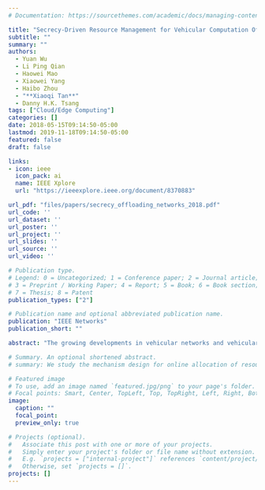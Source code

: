 ```yaml
---
# Documentation: https://sourcethemes.com/academic/docs/managing-content/

title: "Secrecy-Driven Resource Management for Vehicular Computation Offloading Networks"
subtitle: ""
summary: ""
authors:
  - Yuan Wu
  - Li Ping Qian
  - Haowei Mao
  - Xiaowei Yang
  - Haibo Zhou
  - "**Xiaoqi Tan**"
  - Danny H.K. Tsang
tags: ["Cloud/Edge Computing"]
categories: []
date: 2018-05-15T09:14:50-05:00
lastmod: 2019-11-18T09:14:50-05:00
featured: false
draft: false

links:
- icon: ieee
  icon_pack: ai
  name: IEEE Xplore
  url: "https://ieeexplore.ieee.org/document/8370883"

url_pdf: "files/papers/secrecy_offloading_networks_2018.pdf"
url_code: ''
url_dataset: ''
url_poster: ''
url_project: ''
url_slides: ''
url_source: ''
url_video: ''

# Publication type.
# Legend: 0 = Uncategorized; 1 = Conference paper; 2 = Journal article;
# 3 = Preprint / Working Paper; 4 = Report; 5 = Book; 6 = Book section;
# 7 = Thesis; 8 = Patent
publication_types: ["2"]

# Publication name and optional abbreviated publication name.
publication: "IEEE Networks"
publication_short: ""

abstract: "The growing developments in vehicular networks and vehicular Internet services have yielded a variety of computation-intensive applications, resulting in great pressure on vehicles equipped with limited computation resources. The cloud/ edge-based service, which enables in-motion vehicles to actively offload computation tasks to cloud/ edge servers, has provided a promising approach to address the intensive computation burden. However, due to the possibility of disclosing private data, offloading computation tasks suffers from potential eavesdropping attacks. In this article, we focus on the eavesdropping attack when vehicular users (VUs) deliver computation tasks to cloud/edge servers over radio frequency channels. We take the tool of physical layer security and investigate resource management for secrecy provisioning when the VUs offload computation tasks. We then discuss three promising technologies, including non-orthogonal multiple access, multi-access assisted computation offloading, and mobility- and delay-aware offloading, which facilitate the enhancement of secrecy against the eavesdropping attack. Finally, as a detailed example of the multi-access assisted computation offloading, we present a case study on the optimal dual-connectivity-assisted computation task offloading with secrecy provisioning and show the performance of the proposed computation offloading."

# Summary. An optional shortened abstract.
# summary: We study the mechanism design for online allocation of resources. A single supplier who allocates capacity-limited resources (e.g., computing cycles, network bandwidth, energy, etc. ) to requests that arrive in a sequential and arbitrary manner.

# Featured image
# To use, add an image named `featured.jpg/png` to your page's folder.
# Focal points: Smart, Center, TopLeft, Top, TopRight, Left, Right, BottomLeft, Bottom, BottomRight.
image:
  caption: ""
  focal_point:
  preview_only: true

# Projects (optional).
#   Associate this post with one or more of your projects.
#   Simply enter your project's folder or file name without extension.
#   E.g. `projects = ["internal-project"]` references `content/project/deep-learning/index.md`.
#   Otherwise, set `projects = []`.
projects: []
---
```

